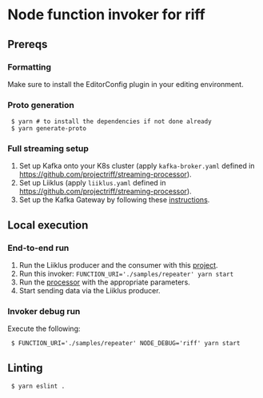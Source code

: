 # Node function invoker for riff

## Prereqs

### Formatting

Make sure to install the EditorConfig plugin in your editing environment.

### Proto generation

```shell
 $ yarn # to install the dependencies if not done already
 $ yarn generate-proto
```

### Full streaming setup

1. Set up Kafka onto your K8s cluster (apply `kafka-broker.yaml` defined in https://github.com/projectriff/streaming-processor).
1. Set up Liiklus (apply `liiklus.yaml` defined in https://github.com/projectriff/streaming-processor).
1. Set up the Kafka Gateway by following these [instructions](https://github.com/projectriff/kafka-gateway).

## Local execution

### End-to-end run

1. Run the Liiklus producer and the consumer with this [project](https://github.com/projectriff-samples/liiklus-client).
1. Run this invoker: `FUNCTION_URI='./samples/repeater' yarn start`
1. Run the [processor](https://github.com/projectriff/streaming-processor) with the appropriate parameters.
1. Start sending data via the Liiklus producer.

### Invoker debug run

Execute the following:

```shell
 $ FUNCTION_URI='./samples/repeater' NODE_DEBUG='riff' yarn start
```

## Linting

```shell
 $ yarn eslint .
```

